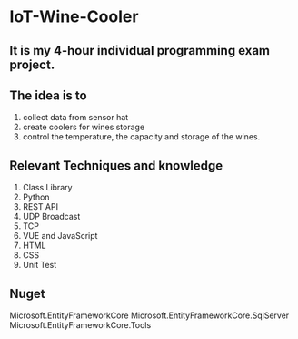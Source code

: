 # IoT-Wine-Cooler

## It is my 4-hour individual programming exam project.

## The idea is to 
1) collect data from sensor hat 
2) create coolers for wines storage 
3) control the temperature, the capacity and storage of the wines. 

## Relevant Techniques and knowledge 
1) Class Library  
2) Python
3) REST API
4) UDP Broadcast
5) TCP 
6) VUE and JavaScript
7) HTML
8) CSS
9) Unit Test

## Nuget 
Microsoft.EntityFrameworkCore
Microsoft.EntityFrameworkCore.SqlServer
Microsoft.EntityFrameworkCore.Tools
